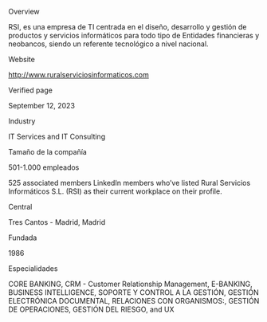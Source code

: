 Overview

RSI, es una empresa de TI centrada en el diseño, desarrollo y gestión de productos y servicios informáticos para todo tipo de Entidades financieras y neobancos, siendo un referente tecnológico a nivel nacional.

Website

http://www.ruralserviciosinformaticos.com

Verified page

September 12, 2023

Industry

IT Services and IT Consulting

Tamaño de la compañía

501-1.000 empleados

525 associated members LinkedIn members who’ve listed Rural Servicios Informáticos S.L. (RSI) as their current workplace on their profile.

Central

Tres Cantos - Madrid, Madrid

Fundada

1986

Especialidades

CORE BANKING, CRM - Customer Relationship Management, E-BANKING, BUSINESS INTELLIGENCE, SOPORTE Y CONTROL A LA GESTIÓN, GESTIÓN ELECTRÓNICA DOCUMENTAL, RELACIONES CON ORGANISMOS:, GESTIÓN DE OPERACIONES, GESTIÓN DEL RIESGO, and UX
